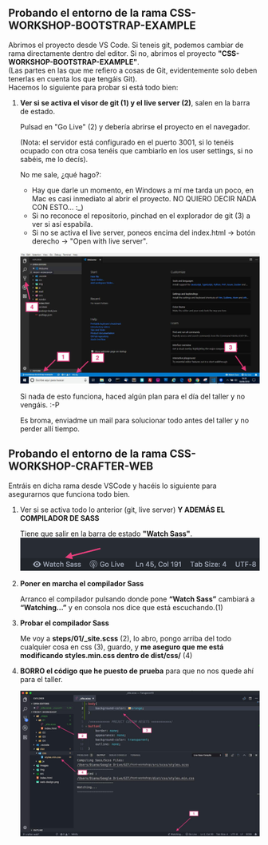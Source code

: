## **Probando el entorno de la rama CSS-WORKSHOP-BOOTSTRAP-EXAMPLE**
Abrimos el proyecto desde VS Code. Si teneis git, podemos cambiar de rama directamente dentro del editor. Si no, abrimos el proyecto **"CSS-WORKSHOP-BOOTSTRAP-EXAMPLE"**.  
(Las partes en las que me refiero a cosas de Git, evidentemente solo deben tenerlas en cuenta los que tengáis Git).  
Hacemos lo siguiente para probar si está todo bien:  

1. 	**Ver si se activa el visor de git (1) y el live server (2)**, salen en la barra de estado.

	Pulsad en "Go Live" (2) y debería abrirse el proyecto en el navegador.

	(Nota: el servidor está configurado en el puerto 3001, si lo tenéis ocupado con otra cosa tenéis que cambiarlo en los user settings, si no sabéis, me lo decís).

	No me sale, ¿qué hago?:

	- Hay que darle un momento, en Windows a mí me tarda un poco, en Mac es casi inmediato al abrir el proyecto. NO QUIERO DECIR NADA CON ESTO... :_)
	- Si no reconoce el repositorio, pinchad en el explorador de git (3) a ver si así espabila.
	- Si no se activa el live server, poneos encima del index.html -> botón derecho -> "Open with live server".

	![Prueba bootstrap example](images/prueba-bootstrap.jpg)


	Si nada de esto funciona, haced algún plan para el día del taller y no vengáis. :-P

	Es broma, enviadme un mail para solucionar todo antes del taller y no perder allí tiempo.


## **Probando el entorno de la rama CSS-WORKSHOP-CRAFTER-WEB**
Entráis en dicha rama desde VSCode y hacéis lo siguiente para asegurarnos que funciona todo bien.

1. 	Ver si se activa todo lo anterior (git, live server) **Y ADEMÁS EL COMPILADOR DE SASS**

	Tiene que salir en la barra de estado **"Watch Sass"**.
	![Prueba web crafter](images/watch.png)

2. 	**Poner en marcha el compilador Sass**

	Arranco el compilador pulsando donde pone **“Watch Sass”** cambiará a **“Watching…”** y en consola nos dice que está escuchando.(1)

3. 	**Probar el compilador Sass**

	Me voy a **steps/01/_site.scss** (2), lo abro, pongo arriba del todo cualquier cosa en css (3), guardo, y **me aseguro que me está modificando styles.min.css dentro de dist/css/** (4)

4. 	**BORRO el código que he puesto de prueba** para que no nos quede ahí para el taller.

	![Prueba web crafter](images/prueba-web.jpg)

